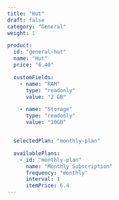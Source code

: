 ```yaml
---
title: "Hut"
draft: false
category: "General"
weight: 1

product:
  id: "general-hut"
  name: "Hut"
  price: "6.40"

  customFields:
    - name: "RAM"
      type: "readonly"
      value: "2 GB"

    - name: "Storage"
      type: "readonly"
      value: "10GB"


  selectedPlan: "monthly-plan"

  availablePlans:
    - id: "monthly-plan"
      name: "Monthly Subscription"
      frequency: "monthly"
      interval: 1
      itemPrice: 6.4
---
```

